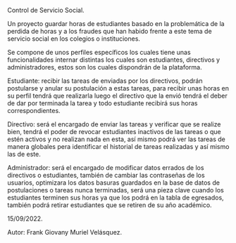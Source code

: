 Control de Servicio Social.


Un proyecto guardar horas de estudiantes basado en la problemática de la perdida de horas y a los fraudes que han habido frente a este tema de servicio social en los colegios o instituciones.

Se compone de unos perfiles específicos los cuales tiene unas funcionalidades internar distintas los cuales son estudiantes, directivos y administradores, estos son los cuales dispondrán de la plataforma.

Estudiante: recibir las tareas de enviadas por los directivos, podrán postularse y anular su postulación a estas tareas, para recibir unas horas en su perfil tendrá que realizarla luego el directivo que la envió tendrá el deber de dar por terminada la tarea y todo estudiante recibirá sus horas correspondientes.

Directivo: será el encargado de enviar las tareas y verificar que se realize bien, tendrá el poder de revocar estudiantes inactivos de las tareas o que estén activos y no realizan nada en esta, así mismo podrá ver las tareas de manera globales pera identificar el historial de tareas realizadas y así mismo las de este.

Administrador: será el encargado de modificar datos errados de los directivos o estudiantes, también de cambiar las contraseñas de los usuarios, optimizara los datos basuras guardados en la base de datos de postulaciones o tareas nunca terminadas, será una pieza clave cuando los estudiantes terminen sus horas ya que los podrá en la tabla de egresados, también podrá retirar estudiantes que se retiren de su año académico.

15/09/2022.

Autor: Frank Giovany Muriel Velásquez.
